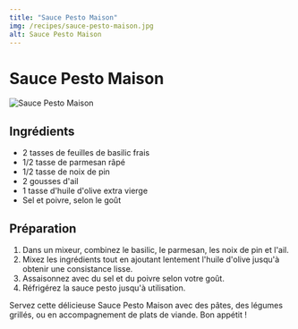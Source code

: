 ```yaml
---
title: "Sauce Pesto Maison"
img: /recipes/sauce-pesto-maison.jpg
alt: Sauce Pesto Maison
---
```


# Sauce Pesto Maison

![Sauce Pesto Maison](/recipes/sauce-pesto-maison.jpg)

## Ingrédients

- 2 tasses de feuilles de basilic frais
- 1/2 tasse de parmesan râpé
- 1/2 tasse de noix de pin
- 2 gousses d'ail
- 1 tasse d'huile d'olive extra vierge
- Sel et poivre, selon le goût

## Préparation

1. Dans un mixeur, combinez le basilic, le parmesan, les noix de pin et l'ail.
2. Mixez les ingrédients tout en ajoutant lentement l'huile d'olive jusqu'à obtenir une consistance lisse.
3. Assaisonnez avec du sel et du poivre selon votre goût.
4. Réfrigérez la sauce pesto jusqu'à utilisation.

Servez cette délicieuse Sauce Pesto Maison avec des pâtes, des légumes grillés, ou en accompagnement de plats de viande. Bon appétit !